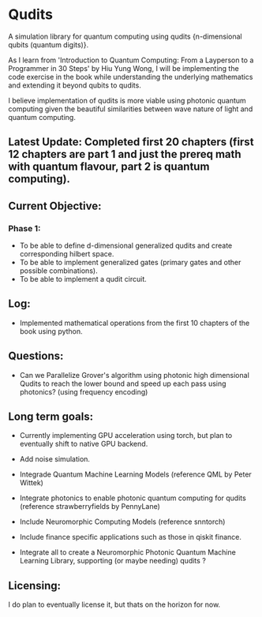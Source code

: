 # Qudits

A simulation library for quantum computing using qudits {n-dimensional qubits (quantum digits)}.

As I learn from 'Introduction to Quantum Computing: From a Layperson to a Programmer in 30 Steps' by Hiu Yung Wong, I will be implementing the code exercise in the book while understanding the underlying mathematics and extending it beyond qubits to qudits.

I believe implementation of qudits is more viable using photonic quantum computing given the beautiful similarities between wave nature of light and quantum computing.

## Latest Update: Completed first 20 chapters (first 12 chapters are part 1 and just the prereq math with quantum flavour, part 2 is quantum computing).

## Current Objective:
### Phase 1:
- To be able to define d-dimensional generalized qudits and create corresponding hilbert space.
- To be able to implement generalized gates (primary gates and other possible combinations).
- To be able to implement a qudit circuit. 

## Log:
-  Implemented mathematical operations from the first 10 chapters of the book using python.

## Questions:
-  Can we Parallelize Grover's algorithm using photonic high dimensional Qudits to reach the lower bound and speed up each pass using photonics? (using frequency encoding)

## Long term goals:
- Currently implementing GPU acceleration using torch, but plan to eventually shift to native GPU backend.
- Add noise simulation.
- Integrade Quantum Machine Learning Models (reference QML by Peter Wittek)
- Integrate photonics to enable photonic quantum computing for qudits (reference strawberryfields by PennyLane)
- Include Neuromorphic Computing Models (reference snntorch)
- Include finance specific applications such as those in qiskit finance.

  
- Integrate all to create a Neuromorphic Photonic Quantum Machine Learning Library, supporting (or maybe needing) qudits ?

## Licensing:
I do plan to eventually license it, but thats on the horizon for now.
